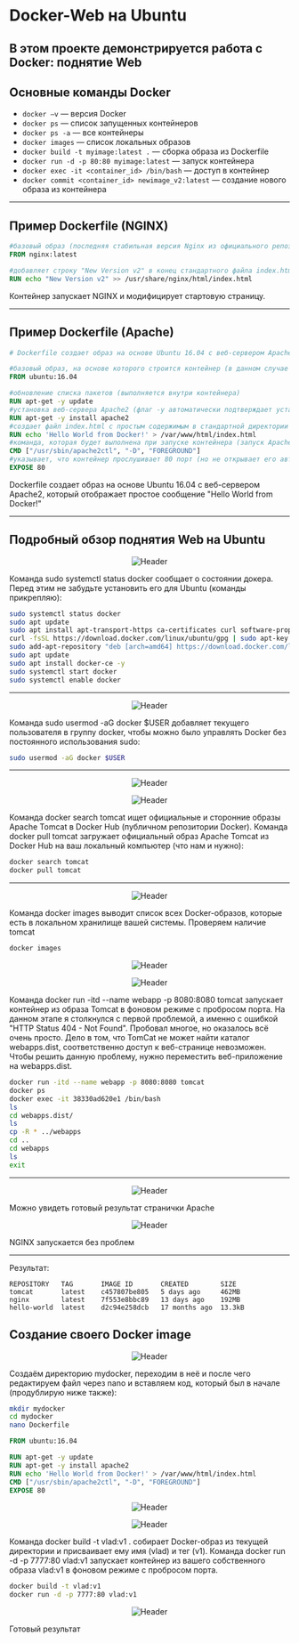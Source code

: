 # Docker-Web на Ubuntu

В этом проекте демонстрируется работа с Docker: поднятие Web
---

## Основные команды Docker

- `docker –v` — версия Docker
- `docker ps` — список запущенных контейнеров
- `docker ps -a` — все контейнеры
- `docker images` — список локальных образов
- `docker build -t myimage:latest .` — сборка образа из Dockerfile
- `docker run -d -p 80:80 myimage:latest` — запуск контейнера
- `docker exec -it <container_id> /bin/bash` — доступ в контейнер
- `docker commit <container_id> newimage_v2:latest` — создание нового образа из контейнера

---

## Пример Dockerfile (NGINX)

```Dockerfile
#базовый образ (последняя стабильная версия Nginx из официального репозитория)
FROM nginx:latest

#добавляет строку "New Version v2" в конец стандартного файла index.html Nginx
RUN echo "New Version v2" >> /usr/share/nginx/html/index.html
```

Контейнер запускает NGINX и модифицирует стартовую страницу.

---

## Пример Dockerfile (Apache)

```Dockerfile
# Dockerfile создает образ на основе Ubuntu 16.04 с веб-сервером Apache2, который отображает простое сообщение "Hello World from Docker!"

#базовый образ, на основе которого строится контейнер (в данном случае Ubuntu 16.04)
FROM ubuntu:16.04

#обновление списка пакетов (выполняется внутри контейнера)
RUN apt-get -y update
#установка веб-сервера Apache2 (флаг -y автоматически подтверждает установку)
RUN apt-get -y install apache2
#создает файл index.html с простым содержимым в стандартной директории Apache
RUN echo 'Hello World from Docker!' > /var/www/html/index.html
#команда, которая будет выполнена при запуске контейнера (запуск Apache в foreground режиме)
CMD ["/usr/sbin/apache2ctl", "-D", "FOREGROUND"]
#указывает, что контейнер прослушивает 80 порт (но не открывает его автоматически на хосте)
EXPOSE 80
```

Dockerfile создает образ на основе Ubuntu 16.04 с веб-сервером Apache2, который отображает простое сообщение "Hello World from Docker!"

---

## Подробный обзор поднятия Web на Ubuntu

<p align="center">
  <img src="https://github.com/exeleron07/docker-web/blob/371a9cb138db046a9b2582c7b0b26335545f9c4b/img/1-1.png" alt="Header">
</p>

Команда sudo systemctl status docker сообщает о состоянии докера. Перед этим не забудьте установить его для Ubuntu (команды прикрепляю):

```bash
sudo systemctl status docker
sudo apt update
sudo apt install apt-transport-https ca-certificates curl software-properties-common
curl -fsSL https://download.docker.com/linux/ubuntu/gpg | sudo apt-key add -
sudo add-apt-repository "deb [arch=amd64] https://download.docker.com/linux/ubuntu $(lsb_release -cs) stable"
sudo apt update
sudo apt install docker-ce -y
sudo systemctl start docker
sudo systemctl enable docker
```

---

<p align="center">
  <img src="https://github.com/exeleron07/docker-web/blob/ca8cdca113d28741e4d0c0169f8cf5a6d9ea06b1/img/2-2.png" alt="Header">
</p>

Команда sudo usermod -aG docker $USER добавляет текущего пользователя в группу docker, чтобы можно было управлять Docker без постоянного использования sudo:

```bash
sudo usermod -aG docker $USER
```

---

<p align="center">
  <img src="https://github.com/exeleron07/docker-web/blob/887986b29a480f3dc94e6c0988ceca42e8d3797b/img/3.png" alt="Header">
</p>
<p align="center">
  <img src="https://github.com/exeleron07/docker-web/blob/887986b29a480f3dc94e6c0988ceca42e8d3797b/img/4.png" alt="Header">
</p>


Команда docker search tomcat ищет официальные и сторонние образы Apache Tomcat в Docker Hub (публичном репозитории Docker). Команда docker pull tomcat загружает официальный образ Apache Tomcat из Docker Hub на ваш локальный компьютер (что нам и нужно):


```bash
docker search tomcat
docker pull tomcat
```

---

<p align="center">
  <img src="https://github.com/exeleron07/docker-web/blob/a0b66b741f613853bb25009f29fb1e9e86cf3958/img/5.png" alt="Header">
</p>

Команда docker images выводит список всех Docker-образов, которые есть в локальном хранилище вашей системы. Проверяем наличие tomcat

```bash
docker images
```
<p align="center">
  <img src="https://github.com/exeleron07/docker-web/blob/488d243e4a55d8eac979d5ecf023b31fb575eb20/img/6.png" alt="Header">
</p>
<p align="center">
  <img src="https://github.com/exeleron07/docker-web/blob/488d243e4a55d8eac979d5ecf023b31fb575eb20/img/7.png" alt="Header">
</p>

Команда docker run -itd --name webapp -p 8080:8080 tomcat запускает контейнер из образа Tomcat в фоновом режиме с пробросом порта. На данном этапе я столкнулся с первой проблемой, а именно с ошибкой "HTTP Status 404 - Not Found". Пробовал многое, но оказалось всё очень просто. Дело в том, что TomCat не может найти каталог webapps.dist, соответственно доступ к веб-странице невозможен. Чтобы решить данную проблему, нужно переместить веб-приложение на webapps.dist.

```bash
docker run -itd --name webapp -p 8080:8080 tomcat
docker ps
docker exec -it 38330ad620e1 /bin/bash
ls
cd webapps.dist/
ls
cp -R * ../webapps
cd ..
cd webapps
ls
exit
```

---

<p align="center">
  <img src="https://github.com/exeleron07/docker-web/blob/488d243e4a55d8eac979d5ecf023b31fb575eb20/img/9.png" alt="Header">
</p>

Можно увидеть готовый результат странички Apache

<p align="center">
  <img src="https://github.com/exeleron07/docker-web/blob/488d243e4a55d8eac979d5ecf023b31fb575eb20/img/10.png" alt="Header">
</p>

NGINX запускается без проблем

---

Результат:

```
REPOSITORY   TAG       IMAGE ID       CREATED        SIZE
tomcat       latest    c457807be805   5 days ago     462MB
nginx        latest    7f553e8bbc89   13 days ago    192MB
hello-world  latest    d2c94e258dcb   17 months ago  13.3kB
```
## Создание своего Docker image

<p align="center">
  <img src="https://github.com/exeleron07/docker-web/blob/66b51e3aa9ba670ec621a07d7800030264c6849f/img/11.png" alt="Header">
</p>

Создаём директорию mydocker, переходим в неё и после чего редактируем файл через nano и вставляем код, который был в начале (продублирую ниже также):

```bash
mkdir mydocker
cd mydocker
nano Dockerfile
```

```Dockerfile
FROM ubuntu:16.04

RUN apt-get -y update
RUN apt-get -y install apache2
RUN echo 'Hello World from Docker!' > /var/www/html/index.html
CMD ["/usr/sbin/apache2ctl", "-D", "FOREGROUND"]
EXPOSE 80
```
<p align="center">
  <img src="https://github.com/exeleron07/docker-web/blob/f7dac3e3e907136cd5d23d19ec7e74a200282a7d/img/12.png" alt="Header">
</p>
<p align="center">
  <img src="https://github.com/exeleron07/docker-web/blob/f7dac3e3e907136cd5d23d19ec7e74a200282a7d/img/13.png" alt="Header">
</p>

Команда docker build -t vlad:v1 . собирает Docker-образ из текущей директории и присваивает ему имя (vlad) и тег (v1). Команда docker run -d -p 7777:80 vlad:v1 запускает контейнер из вашего собственного образа vlad:v1 в фоновом режиме с пробросом порта.

```bash
docker build -t vlad:v1
docker run -d -p 7777:80 vlad:v1
```
<p align="center">
  <img src="https://github.com/exeleron07/docker-web/blob/c057875d3c414e2bf4d07aa0883fd2190a221a09/img/14.png" alt="Header">
</p>

Готовый результат
